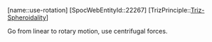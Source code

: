 ﻿---
type: TrizPrincipleSub
aliases:
- use-rotation
license: CC BY-SA 4.0
copyright: https://github.com/SpocWeb
IsDeleted: false
IsReadOnly: false
Confidential: public
tags: 
- Triz/Principle/Sub
---
[name::use-rotation]
[SpocWebEntityId::22267]
[TrizPrinciple::[Triz-Spheroidality](tech/Triz/Principle/Triz-Spheroidality.md)]

Go from linear to rotary motion, use centrifugal forces.
